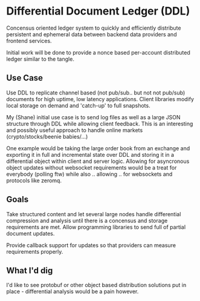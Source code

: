 # Differential Document Ledger (DDL)

Concensus oriented ledger system to quickly and efficiently distribute persistent and ephemeral data between backend data providers and frontend services.

Initial work will be done to provide a nonce based per-account distributed ledger similar to the tangle.

## Use Case

Use DDL to replicate channel based (not pub/sub.. but not not pub/sub) documents for high uptime, low latency applications.  Client libraries modify local storage on demand and 'catch-up' to full snapshots.

My (Shane) initial use case is to send log files as well as a large JSON structure through DDL while allowing client feedback.  This is an interesting and possibly useful approach to handle online markets (crypto/stocks/beenie babies/...)

One example would be taking the large order book from an exchange and exporting it in full and incremental state over DDL and storing it in a differential object within client and server logic. Allowing for asyncronous object updates without websocket requirements would be a treat for everybody (polling ftw) while also .. allowing .. for websockets and protocols like zeromq.

## Goals

Take structured content and let several large nodes handle differential compression and analysis until there is a concensus and storage requirements are met.  Allow programming libraries to send full of partial document updates.

Provide callback support for updates so that providers can measure requirements properly.

## What I'd dig

I'd like to see protobuf or other object based distribution solutions put in place - differential analysis would be a pain however.
